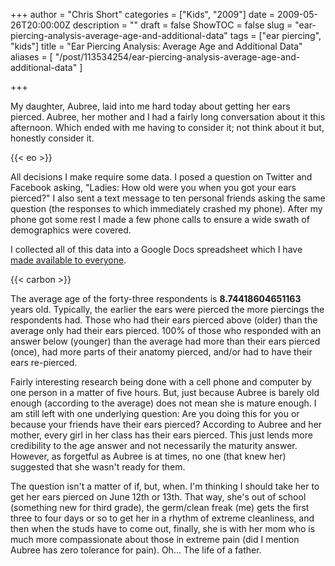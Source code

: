 +++
author = "Chris Short"
categories = ["Kids", "2009"]
date = 2009-05-26T20:00:00Z
description = ""
draft = false
ShowTOC = false
slug = "ear-piercing-analysis-average-age-and-additional-data"
tags = ["ear piercing", "kids"]
title = "Ear Piercing Analysis: Average Age and Additional Data"
aliases = [
    "/post/113534254/ear-piercing-analysis-average-age-and-additional-data"
]

+++

My daughter, Aubree, laid into me hard today about getting her ears pierced.  Aubree, her mother and I had a fairly long conversation about it this afternoon.  Which ended with me having to consider it; not think about it but, honestly consider it.

{{< eo >}}

All decisions I make require some data.  I posed a question on Twitter and Facebook asking, "Ladies: How old were you when you got your ears pierced?"  I also sent a text message to ten personal friends asking the same question (the responses to which immediately crashed my phone).  After my phone got some rest I made a few phone calls to ensure a wide swath of demographics were covered.

I collected all of this data into a Google Docs spreadsheet which I have [made available to everyone](https://docs.google.com/spreadsheets/d/1dT7LEM98_behiHkbEiTkQLgJHMblcOhdyvI9POypOFc/edit?usp=sharing).

{{< carbon >}}

The average age of the forty-three respondents is **8.74418604651163** years old.  Typically, the earlier the ears were pierced the more piercings the respondents had.  Those who had their ears pierced above (older) than the average only had their ears pierced.  100% of those who responded with an answer below (younger) than the average had more than their ears pierced (once), had more parts of their anatomy pierced, and/or had to have their ears re-pierced.

Fairly interesting research being done with a cell phone and computer by one person in a matter of five hours.  But, just because Aubree is barely old enough (according to the average) does not mean she is mature enough.  I am still left with one underlying question:  Are you doing this for you or because your friends have their ears pierced?  According to Aubree and her mother, every girl in her class has their ears pierced.  This just lends more credibility to the age answer and not necessarily the maturity answer.  However, as forgetful as Aubree is at times, no one (that knew her) suggested that she wasn't ready for them.

The question isn't a matter of if, but, when.  I'm thinking I should take her to get her ears pierced on June 12th or 13th.  That way, she's out of school (something new for third grade), the germ/clean freak (me) gets the first three to four days or so to get her in a rhythm of extreme cleanliness, and then when the studs have to come out, finally, she is with her mom who is much more compassionate about those in extreme pain (did I mention Aubree has zero tolerance for pain).  Oh… The life of a father.


